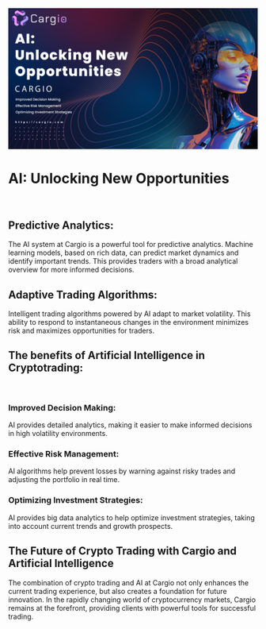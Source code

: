 <img src="https://github.com/cargiocom/announcement17/blob/e1518bb12c513eb877da34dc1a1248975a1ff20c/img/banner.png" alt="banner"/>
<br>
<h1>AI: Unlocking New Opportunities</h1>
<br>
<h2>Predictive Analytics:</h2>
<p>The AI system at Cargio is a powerful tool for predictive analytics. Machine learning models, based on rich data, can predict market dynamics and identify important trends. This provides traders with a broad analytical overview for more informed decisions.</p>
<h2>Adaptive Trading Algorithms:</h2>
<p>Intelligent trading algorithms powered by AI adapt to market volatility. This ability to respond to instantaneous changes in the environment minimizes risk and maximizes opportunities for traders.</p>
<h2>The benefits of Artificial Intelligence in Cryptotrading:</h2>
<br>
<h3>Improved Decision Making:</h3>
<p>AI provides detailed analytics, making it easier to make informed decisions in high volatility environments.</p>
<h3>Effective Risk Management:</h3>
<p>AI algorithms help prevent losses by warning against risky trades and adjusting the portfolio in real time.</p>
<h3>Optimizing Investment Strategies:</h3>
<p>AI provides big data analytics to help optimize investment strategies, taking into account current trends and growth prospects.</p>
<h2>The Future of Crypto Trading with Cargio and Artificial Intelligence</h2>
<p>The combination of crypto trading and AI at Cargio not only enhances the current trading experience, but also creates a foundation for future innovation. In the rapidly changing world of cryptocurrency markets, Cargio remains at the forefront, providing clients with powerful tools for successful trading.</p>
